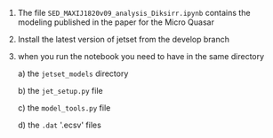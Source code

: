 1) The file `SED_MAXIJ1820v09_analysis_Diksirr.ipynb` contains  the modeling published in the paper for the Micro Quasar
2) Install the latest version of jetset from the develop branch 
3) when you run the notebook you need to have in the same directory
    
    a) the `jetset_models` directory
    
    b) the `jet_setup.py` file
    
    c) the `model_tools.py` file
    
    d) the `.dat`  '.ecsv' files
